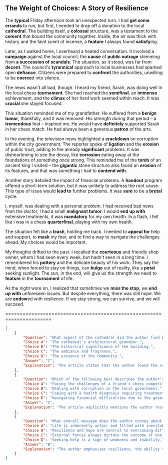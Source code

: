 ## The Weight of Choices: A Story of Resilience

The **typical** Friday afternoon took an unexpected turn. I had **get some errands** to run, but first, I needed to drop off a donation to the local **cathedral**. The building itself, a **colossal** structure, was a testament to the **cement** that bound the community together. Inside, the air was thick with history and the faint scent of incense, a **feature** I always found **satisfy**ing.

Later, as I walked home, I overheard a heated conversation. It involved a **campaign** against the local council, the **cause** of **public outrage** stemming from **a succession of scandals**. The situation, as it stood, was far from **decent**. The council's **tyrannical** approach to local businesses had sparked open **defiance**. Citizens were prepared to **confront** the authorities, unwilling to be **coerce**d into silence.

The news wasn't all bad, though. I heard my friend, Sarah, was doing well in the local chess **tournament**. She had reached the **semifinal**, an **immense** achievement, and the **climax** of her hard work seemed within reach. It was **crucial** she stayed focused.

This situation reminded me of my grandfather. He suffered from a **benign tumor**, thankfully, and it was removed. His strength during that period – a **tremendous** feat – inspired me. He would have **definitely** supported Sarah in her chess match. He had always been a generous **patron** of the arts.

In the evening, the television news highlighted a **crackdown** on corruption within the city government. The reporter spoke of **ligation** and the **erosion** of public trust, adding to the already **significant** problems. It was disheartening to see the decay, like **corrosion** eating away at the foundations of something once strong. This reminded me of the **tomb** of an ancient king I visited – the **gigantic** stone structure also faced an **erosion** of its features, and that was something I had to **contend with**.

Another story detailed the impact of financial problems. A **handout** program offered a short-term solution, but it was unlikely to address the root cause. This type of issue would **lead to** further problems. It was **sure** to be a **brutal** cycle.

I, myself, was dealing with a personal problem. I had received bad news from the doctor, I had a small **malignant tumor**. I would **end up with** extensive treatments, it was **mandatory** for my own health. In a flash, I felt like I was in a chess **quarterfinal**, playing with my own health.

The situation felt like a **leash**, holding me back. I needed to **appeal for** help and support, to **mask** my fear, and to find a way to navigate the challenges ahead. My choices would be important.

My thoughts drifted to the past. I recalled the **courteous** and friendly shop owner, whom I had seen every week, but hadn't seen in a long time. I remembered his **pottery** and the delicate beauty of his work. They say the mind, when forced to stay on things, can **bulge** out of reality, like a **petal** seeking sunlight. The sun, in the end, will give us the strength we need to **feature** in the **tournament** of life.

As the night wore on, I realized that sometimes we **miss the stop**, we **end up with** unforeseen issues. But despite everything, there was still hope. We are **endow**ed with resilience. If we stay strong, we can survive, and we will succeed.


======================================================================

```json
[
    {
        "Question": "What aspect of the cathedral did the author find particularly pleasant?",
        "Choice A": "The cathedral's architectural grandeur.",
        "Choice B": "The historical significance of the building.",
        "Choice C": "The ambiance and fragrance.",
        "Choice D": "The presence of the community.",
        "Answer": "C",
        "Explanation": "The article states that the author found the scent of incense 'satisfying,' indicating a preference for the atmosphere."
    },
    {
        "Question": "Which of the following best describes the author's immediate personal challenge?",
        "Choice A": "Facing the challenges of a friend's chess competition.",
        "Choice B": "Dealing with corruption in the local government.",
        "Choice C": "Coping with a health diagnosis requiring treatment.",
        "Choice D": "Navigating financial difficulties due to the government.",
        "Answer": "C",
        "Explanation": "The article explicitly mentions the author receiving bad news from the doctor about a malignant tumor and the need for treatment."
    },
    {
        "Question": "What overall message does the author convey about the human experience?",
        "Choice A": "Life is inherently unfair and filled with inevitable suffering.",
        "Choice B": "Resilience and hope are central to overcoming difficulties in life.",
        "Choice C": "External forces always dictate the outcome of one's life.",
        "Choice D": "Seeking help is a sign of weakness and inability.",
        "Answer": "B",
        "Explanation": "The author emphasizes resilience, the ability to survive, and the presence of hope despite the challenges faced."
    }
]
```